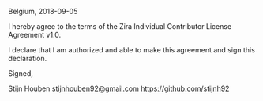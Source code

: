 Belgium, 2018-09-05

I hereby agree to the terms of the Zira Individual Contributor License
Agreement v1.0.

I declare that I am authorized and able to make this agreement and sign this
declaration.

Signed,

Stijn Houben stijnhouben92@gmail.com https://github.com/stijnh92
